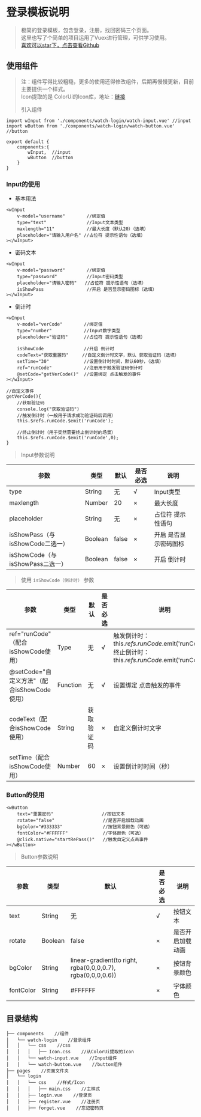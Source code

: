 ﻿# 登录模板说明  
> 极简的登录模板，包含登录，注册，找回密码三个页面。  
> 这里也写了个简单的项目运用了Vuex进行管理，可供学习使用。  
> [喜欢可以star下，点击查看Github](https://github.com/AmosHuKe/Watch-Test)    

## 使用组件  
> 注：组件写得比较粗糙，更多的使用还得修改组件，后期再慢慢更新，目前主要提供一个样式。  
> Icon提取的是 ColorUi的Icon库，地址：[链接](http://demo.color-ui.com/h5.html#/pages/basics/icon)  
>    
> 引入组件  

```  
import wInput from './components/watch-login/watch-input.vue' //input
import wButton from './components/watch-login/watch-button.vue' //button

export default {
	components:{
		wInput,  //input
		wButton  //button
	}
}
```  

### Input的使用    

* 基本用法  

```
<wInput
	v-model="username"        //绑定值
	type="text"               //Input文本类型
	maxlength="11"            //最大长度（默认20）（选填）
	placeholder="请输入用户名" //占位符 提示性语句（选填）
></wInput>
```

* 密码文本  

```
<wInput
	v-model="password"        //绑定值
	type="password"           //Input密码类型
	placeholder="请输入密码"   //占位符 提示性语句（选填）
	isShowPass                //开启 是否显示密码图标（选填）
></wInput>
```

* 倒计时

```
<wInput
	v-model="verCode"        //绑定值
	type="number"            //Input数字类型
	placeholder="验证码"      //占位符 提示性语句（选填）

	isShowCode               //开启 倒计时
	codeText="获取重置码"     //自定义倒计时文字，默认 获取验证码（选填）
	setTime="30"             //设置倒计时时间，默认60秒，（选填）
	ref="runCode"            //注册用于触发验证码倒计时
	@setCode="getVerCode()"  //设置绑定 点击触发的事件
></wInput>

//自定义事件
getVerCode(){
	//获取验证码
	console.log("获取验证码")
	//触发倒计时（一般用于请求成功验证码后调用）
	this.$refs.runCode.$emit('runCode');

	//终止倒计时（用于突然需要终止倒计时的场景）
	this.$refs.runCode.$emit('runCode',0);
}
```

> Input参数说明

| 参数 | 类型 | 默认 | 是否必选 | 说明 |  
|-----| ----- |----|----|----|  
| type | String | 无 | √ | Input类型 |  
| maxlength | Number | 20 | × | 最大长度 |  
| placeholder | String | 无 | × | 占位符 提示性语句 |  
| isShowPass（与isShowCode二选一） | Boolean | false | × | 开启 是否显示密码图标 |  
| isShowCode（与isShowPass二选一） | Boolean | false | × | 开启 倒计时 |  

> 使用 `isShowCode（倒计时）` 参数  

| 参数 | 类型 | 默认 | 是否必选 | 说明 |  
|-----|----|----|----|----|  
| ref="runCode" （配合isShowCode使用） | Type | 无 | √ | 触发倒计时：this.$refs.runCode.$emit('runCode');  <br>终止倒计时：this.$refs.runCode.$emit('runCode',0);  |  
| @setCode="自定义方法"（配合isShowCode使用） | Function | 无 | √ | 设置绑定 点击触发的事件 |  
| codeText（配合isShowCode使用）| String | 获取验证码 | × | 自定义倒计时文字 |  
| setTime（配合isShowCode使用） | Number | 60 | × | 设置倒计时时间（秒） |  



### Button的使用  

```
<wButton
	text="重置密码"                  //按钮文本
	rotate="false"                  //是否开启加载动画
	bgColor="#333333"               //按钮背景颜色（可选）
	fontColor="#FFFFFF"             //字体颜色（可选）
	@click.native="startRePass()"   //触发自定义点击事件
></wButton>
```

> Button参数说明

| 参数 | 类型 | 默认 | 是否必选 | 说明 |  
|-----|----|----|----|----|  
| text | String | 无 | √ | 按钮文本 |  
| rotate | Boolean | false | × | 是否开启加载动画 |  
| bgColor | String | linear-gradient(to right, rgba(0,0,0,0.7), rgba(0,0,0,0.6)) | × | 按钮背景颜色 |  
| fontColor | String | #FFFFFF | × | 字体颜色 |  


## 目录结构  
```
├── components    //组件
│   └── watch-login    //登录组件
│   │   └── css    //css
│   │   │   ├── Icon.css    //从ColorUi提取的Icon
│   │   └── watch-input.vue    //Input组件
│   │   └── watch-button.vue    //button组件
├── pages    //页面文件夹  
│   └── login
│   │   └── css    //样式/Icon
│   │   │   ├── main.css    //主样式
│   │   ├── login.vue    //登录页
│   │   ├── register.vue    //注册页
│   │   ├── forget.vue    //忘记密码页
```
